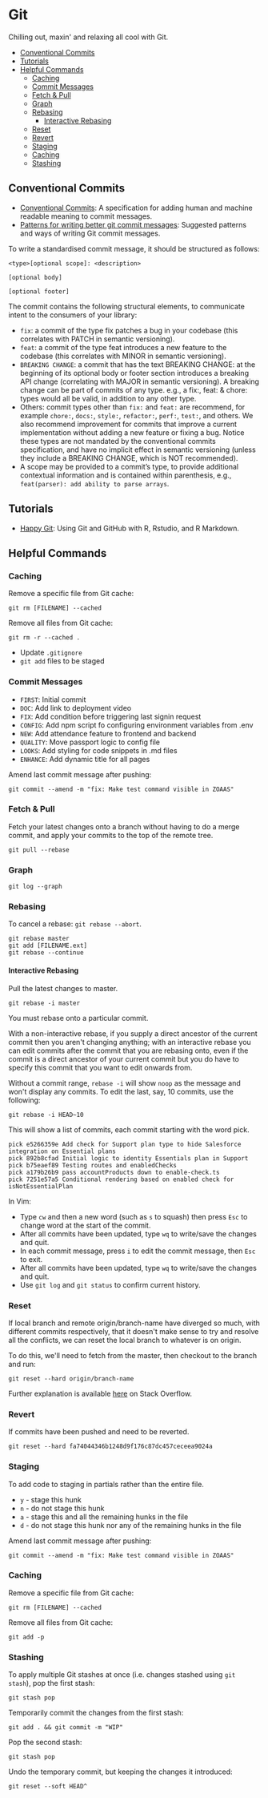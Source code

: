 # Git <!-- omit in toc -->
Chilling out, maxin' and relaxing all cool with Git.

- [Conventional Commits](#conventional-commits)
- [Tutorials](#tutorials)
- [Helpful Commands](#helpful-commands)
  - [Caching](#caching)
  - [Commit Messages](#commit-messages)
  - [Fetch & Pull](#fetch--pull)
  - [Graph](#graph)
  - [Rebasing](#rebasing)
    - [Interactive Rebasing](#interactive-rebasing)
  - [Reset](#reset)
  - [Revert](#revert)
  - [Staging](#staging)
  - [Caching](#caching-1)
  - [Stashing](#stashing)

## Conventional Commits
* [Conventional Commits](https://www.conventionalcommits.org/en/v1.0.0-beta.2/): A specification for adding human and machine readable meaning to commit messages.
* [Patterns for writing better git commit messages](https://dev.to/helderburato/patterns-for-writing-better-git-commit-messages-4ba0): Suggested patterns and ways of writing Git commit messages.

To write a standardised commit message, it should be structured as follows:

```
<type>[optional scope]: <description>

[optional body]

[optional footer]
```

The commit contains the following structural elements, to communicate intent to the consumers of your library:

* `fix`: a commit of the type fix patches a bug in your codebase (this correlates with PATCH in semantic versioning).
* `feat`: a commit of the type feat introduces a new feature to the codebase (this correlates with MINOR in semantic versioning).
* `BREAKING CHANGE`: a commit that has the text BREAKING CHANGE: at the beginning of its optional body or footer section introduces a breaking API change (correlating with MAJOR in semantic versioning). A breaking change can be part of commits of any type. e.g., a fix:, feat: & chore: types would all be valid, in addition to any other type.
* Others: commit types other than `fix:` and `feat:` are recommend, for example `chore:`, `docs:`, `style:`, `refactor:`, `perf:`, `test:`, and others. We also recommend improvement for commits that improve a current implementation without adding a new feature or fixing a bug. Notice these types are not mandated by the conventional commits specification, and have no implicit effect in semantic versioning (unless they include a BREAKING CHANGE, which is NOT recommended).
* A scope may be provided to a commit’s type, to provide additional contextual information and is contained within parenthesis, e.g., `feat(parser): add ability to parse arrays`.

## Tutorials
* [Happy Git](https://happygitwithr.com/index.html): Using Git and GitHub with R, Rstudio, and R Markdown.


## Helpful Commands
### Caching
Remove a specific file from Git cache:
```
git rm [FILENAME] --cached
```

Remove all files from Git cache:
```
git rm -r --cached .
```

* Update `.gitignore`
* `git add` files to be staged

### Commit Messages
* `FIRST`: Initial commit
* `DOC`: Add link to deployment video
* `FIX`: Add condition before triggering last signin request
* `CONFIG`: Add npm script fo configuring environment variables from .env
* `NEW`: Add attendance feature to frontend and backend
* `QUALITY`: Move passport logic to config file
* `LOOKS`: Add styling for code snippets in .md files
* `ENHANCE`: Add dynamic title for all pages

Amend last commit message after pushing:
```
git commit --amend -m "fix: Make test command visible in ZOAAS"
```

### Fetch & Pull
Fetch your latest changes onto a branch without having to do a merge commit, and apply your commits to the top of the remote tree.

```
git pull --rebase
```

### Graph
```
git log --graph
```

### Rebasing
To cancel a rebase: `git rebase --abort`.

```
git rebase master
git add [FILENAME.ext]
git rebase --continue
```

#### Interactive Rebasing
Pull the latest changes to master.

```
git rebase -i master
```

You must rebase onto a particular commit.

With a non-interactive rebase, if you supply a direct ancestor of the current commit then you aren't changing anything; with an interactive rebase you can edit commits after the commit that you are rebasing onto, even if the commit is a direct ancestor of your current commit but you do have to specify this commit that you want to edit onwards from.

Without a commit range, `rebase -i` will show `noop` as the message and won't display any commits.
To edit the last, say, 10 commits, use the following:

```
git rebase -i HEAD~10
```

This will show a list of commits, each commit starting with the word pick.

```
pick e5266359e Add check for Support plan type to hide Salesforce integration on Essential plans
pick 892b8cfad Initial logic to identity Essentials plan in Support
pick b75eaef89 Testing routes and enabledChecks
pick a179b26b9 pass accountProducts down to enable-check.ts
pick 7251e57a5 Conditional rendering based on enabled check for isNotEssentialPlan
```

In Vim:
* Type `cw` and then a new word (such as `s` to squash) then press `Esc` to change word at the start of the commit.
* After all commits have been updated, type `wq` to write/save the changes and quit.
* In each commit message, press `i` to edit the commit message, then `Esc` to exit.
* After all commits have been updated, type `wq` to write/save the changes and quit.
* Use `git log` and `git status` to confirm current history.

### Reset
If local branch and remote origin/branch-name have diverged so much, with different commits respectively, that it doesn't make sense to try and resolve all the conflicts, we can reset the local branch to whatever is on origin.

To do this, we'll need to fetch from the master, then checkout to the branch and run:
```
git reset --hard origin/branch-name
```

Further explanation is available [here](https://stackoverflow.com/questions/43037293/what-is-the-difference-between-git-pull-and-git-reset-hard-origin-branch/43037318#43037318) on Stack Overflow.

### Revert
If commits have been pushed and need to be reverted.
```
git reset --hard fa74044346b1248d9f176c87dc457ceceea9024a
```

### Staging
To add code to staging in partials rather than the entire file.

* `y` - stage this hunk
* `n` - do not stage this hunk
* `a` - stage this and all the remaining hunks in the file
* `d` - do not stage this hunk nor any of the remaining hunks in the file

Amend last commit message after pushing:
```
git commit --amend -m "fix: Make test command visible in ZOAAS"
```

### Caching
Remove a specific file from Git cache:
```
git rm [FILENAME] --cached
```

Remove all files from Git cache:
```
git add -p
```

### Stashing
To apply multiple Git stashes at once (i.e. changes stashed using `git stash`), pop the first stash:

```
git stash pop
```

Temporarily commit the changes from the first stash:
```
git add . && git commit -m "WIP"
```

Pop the second stash:
```
git stash pop
```

Undo the temporary commit, but keeping the changes it introduced:
```
git reset --soft HEAD^
```
